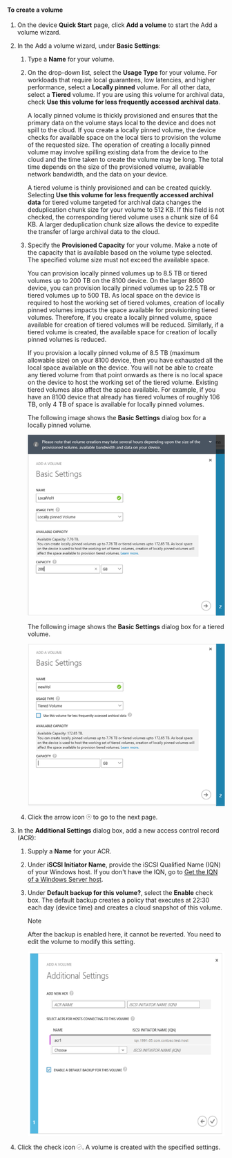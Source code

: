 <!--author=alkohli last changed: 08/16/2016-->

#### To create a volume
1. On the device **Quick Start** page, click **Add a volume** to start the Add a volume wizard.
2. In the Add a volume wizard, under **Basic Settings**:
   
   1. Type a **Name** for your volume.
   2. On the drop-down list, select the **Usage Type** for your volume. For workloads that require local guarantees, low latencies, and higher performance, select a **Locally pinned** volume. For all other data, select a **Tiered** volume. If you are using this volume for archival data, check **Use this volume for less frequently accessed archival data**. 
      
       A locally pinned volume is thickly provisioned and ensures that the primary data on the volume stays local to the device and does not spill to the cloud.  If you create a locally pinned volume, the device checks for available space on the local tiers to provision the volume of the requested size. The operation of creating a locally pinned volume may involve spilling existing data from the device to the cloud and the time taken to create the volume may be long. The total time depends on the size of the provisioned volume, available network bandwidth, and the data on your device. 
      
       A tiered volume is thinly provisioned and can be created quickly. Selecting **Use this volume for less frequently accessed archival data** for tiered volume targeted for archival data changes the deduplication chunk size for your volume to 512 KB. If this field is not checked, the corresponding tiered volume uses a chunk size of 64 KB. A larger deduplication chunk size allows the device to expedite the transfer of large archival data to the cloud.
   3. Specify the **Provisioned Capacity** for your volume. Make a note of the capacity that is available based on the volume type selected. The specified volume size must not exceed the available space.
      
       You can provision locally pinned volumes up to 8.5 TB or tiered volumes up to 200 TB on the 8100 device. On the larger 8600 device, you can provision locally pinned volumes up to 22.5 TB or tiered volumes up to 500 TB. As local space on the device is required to host the working set of tiered volumes, creation of locally pinned volumes impacts the space available for provisioning tiered volumes. Therefore, if you create a locally pinned volume, space available for creation of tiered volumes will be reduced. Similarly, if a tiered volume is created, the available space for creation of locally pinned volumes is reduced.
      
       If you provision a locally pinned volume of 8.5 TB (maximum allowable size) on your 8100 device, then you have exhausted all the local space available on the device. You will not be able to create any tiered volume from that point onwards as there is no local space on the device to host the working set of the tiered volume. Existing tiered volumes also affect the space available. For example, if you have an 8100 device that already has tiered volumes of roughly 106 TB, only 4 TB of space is available for locally pinned volumes.
      
       The following image shows the **Basic Settings** dialog box for a locally pinned volume.
      
        ![Add local volume](./media/storsimple-create-volume-u2/add-local-volume-include.png)
      
       The following image shows the **Basic Settings** dialog box for a tiered volume.
      
        ![Add local volume](./media/storsimple-create-volume-u2/add-tiered-volume-include.png)
   
   1. Click the arrow icon ![arrow-icon](./media/storsimple-create-volume-u2/HCS_ArrowIcon-include.png) to go to the next page.
3. In the **Additional Settings** dialog box, add a new access control record (ACR):
   
   1. Supply a **Name** for your ACR.
   2. Under **iSCSI Initiator Name**, provide the iSCSI Qualified Name (IQN) of your Windows host. If you don't have the IQN, go to [Get the IQN of a Windows Server host](#get-the-iqn-of-a-windows-server-host).
   3. Under **Default backup for this volume?**, select the **Enable** check box. The default backup creates a policy that executes at 22:30 each day (device time) and creates a cloud snapshot of this volume.
      
      > [!NOTE]
      > After the backup is enabled here, it cannot be reverted. You need to edit the volume to modify this setting.
      > 
      > 
      
      ![Add volume](./media/storsimple-create-volume-u2/AddVolumeAdditionalSettings1.png)
4. Click the check icon ![check icon](./media/storsimple-create-volume-u2/HCS_CheckIcon-include.png). A volume is created with the specified settings.

